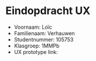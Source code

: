# Eindopdracht UX

- Voornaam: Loïc
- Familienaam: Verhauwen
- Studentnummer: 105753
- Klasgroep: 1MMPb
- UX prototype link: 